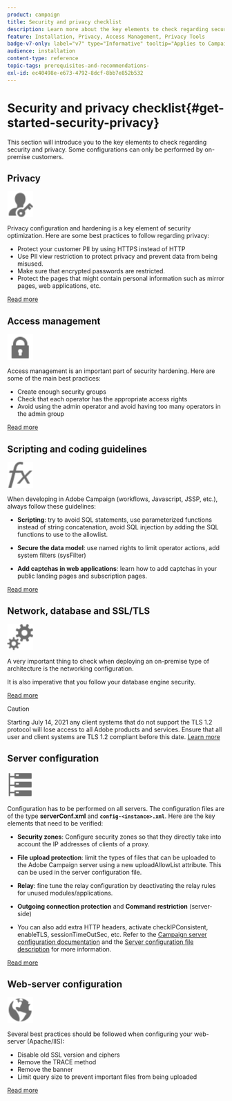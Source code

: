 ```yaml
---
product: campaign
title: Security and privacy checklist
description: Learn more about the key elements to check regarding security and privacy
feature: Installation, Privacy, Access Management, Privacy Tools
badge-v7-only: label="v7" type="Informative" tooltip="Applies to Campaign Classic v7 only"
audience: installation
content-type: reference
topic-tags: prerequisites-and-recommendations-
exl-id: ec40498e-e673-4792-8dcf-8bb7e852b532
---
```

# Security and privacy checklist{#get-started-security-privacy}



This section will introduce you to the key elements to check regarding security and privacy. Some configurations can only be performed by on-premise customers.

## Privacy

<img src="assets/do-not-localize/icon_privacy.svg" width="60px">

Privacy configuration and hardening is a key element of security optimization. Here are some best practices to follow regarding privacy:

* Protect your customer PII by using HTTPS instead of HTTP
* Use PII view restriction to protect privacy and prevent data from being misused.
* Make sure that encrypted passwords are restricted.
* Protect the pages that might contain personal information such as mirror pages, web applications, etc.

[Read more](../../installation/using/privacy.md)

## Access management

<img src="assets/do-not-localize/icon_access.svg" width="60px">

Access management is an important part of security hardening. Here are some of the main best practices:

* Create enough security groups
* Check that each operator has the appropriate access rights
* Avoid using the admin operator and avoid having too many operators in the admin group

[Read more](../../installation/using/access-management.md)

## Scripting and coding guidelines

<img src="assets/do-not-localize/icon_scripting.svg" width="60px">

When developing in Adobe Campaign (workflows, Javascript, JSSP, etc.), always follow these guidelines:

* **Scripting**: try to avoid SQL statements, use parameterized functions instead of string concatenation, avoid SQL injection by adding the SQL functions to use to the allowlist.

* **Secure the data model**: use named rights to limit operator actions, add system filters (sysFilter)

* **Add captchas in web applications**: learn how to add captchas in your public landing pages and subscription pages.

[Read more](../../installation/using/scripting-coding-guidelines.md)

## Network, database and SSL/TLS

<img src="assets/do-not-localize/icon_network.svg" width="60px">

A very important thing to check when deploying an on-premise type of architecture is the networking configuration. 

It is also imperative that you follow your database engine security.

[Read more](../../installation/using/network-database.md)

>[!CAUTION]
>
>Starting July 14, 2021 any client systems that do not support the TLS 1.2 protocol will lose access to all Adobe products and services. Ensure that all user and client systems are TLS 1.2 compliant before this date. [Learn more](https://helpx.adobe.com/x-productkb/multi/eol-tls-support.html)

## Server configuration

<img src="assets/do-not-localize/icon_server.svg" width="60px">

Configuration has to be performed on all servers. The configuration files are of the type **serverConf.xml** and **`config-<instance>.xml`**. Here are the key elements that need to be verified:

* **Security zones**: Configure security zones so that they directly take into account the IP addresses of clients of a proxy.

* **File upload protection**: limit the types of files that can be uploaded to the Adobe Campaign server using a new uploadAllowList attribute. This can be used in the server configuration file.

* **Relay**: fine tune the relay configuration by deactivating the relay rules for unused modules/applications.

* **Outgoing connection protection** and **Command restriction** (server-side)

* You can also add extra HTTP headers, activate checkIPConsistent, enableTLS, sessionTimeOutSec, etc. Refer to the [Campaign server configuration documentation](../../installation/using/configuring-campaign-server.md) and the [Server configuration file description](../../installation/using/the-server-configuration-file.md) for more information.

[Read more](../../installation/using/server-configuration.md)

## Web-server configuration

<img src="assets/do-not-localize/icon_web.svg" width="60px">

Several best practices should be followed when configuring your web-server (Apache/IIS):

* Disable old SSL version and ciphers
* Remove the TRACE method
* Remove the banner
* Limit query size to prevent important files from being uploaded

[Read more](../../installation/using/web-server-configuration.md)
